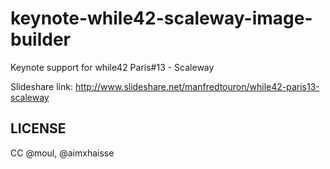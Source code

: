 # keynote-while42-scaleway-image-builder
Keynote support for while42 Paris#13 - Scaleway

Slideshare link: http://www.slideshare.net/manfredtouron/while42-paris13-scaleway

## LICENSE
CC @moul, @aimxhaisse
